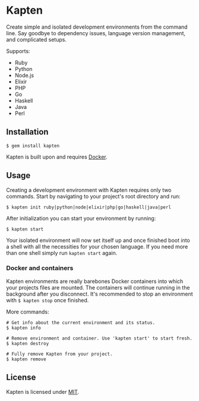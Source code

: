 # Kapten

Create simple and isolated development environments from the command line. Say goodbye to dependency issues, language version management, and complicated setups.

Supports:
- Ruby
- Python
- Node.js
- Elixir
- PHP
- Go
- Haskell
- Java
- Perl


## Installation

`$ gem install kapten`

Kapten is built upon and requires [Docker](https://www.docker.com).


## Usage

Creating a development environment with Kapten requires only two commands. Start by navigating to your project's root directory and run:

`$ kapten init ruby|python|node|elixir|php|go|haskell|java|perl`

After initialization you can start your environment by running:

`$ kapten start`

Your isolated environment will now set itself up and once finished boot into a shell with all the necessities for your chosen language. If you need more than one shell simply run `kapten start` again.

### Docker and containers

Kapten environments are really barebones Docker containers into which your projects files are mounted. The containers will continue running in the background after you disconnect. It's recommended to stop an environment with `$ kapten stop` once finished.

More commands:
```
# Get info about the current environment and its status.
$ kapten info

# Remove environment and container. Use 'kapten start' to start fresh.
$ kapten destroy

# Fully remove Kapten from your project.
$ kapten remove
```

## License
Kapten is licensed under [MIT](https://github.com/Fabianlindfors/kapten/blob/master/LICENSE).
